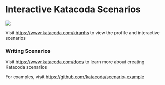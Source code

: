 # Interactive Katacoda Scenarios

[![](http://shields.katacoda.com/katacoda/kiranhs/count.svg)](https://www.katacoda.com/kiranhs "Get your profile on Katacoda.com")

Visit https://www.katacoda.com/kiranhs to view the profile and interactive scenarios

### Writing Scenarios
Visit https://www.katacoda.com/docs to learn more about creating Katacoda scenarios

For examples, visit https://github.com/katacoda/scenario-example
